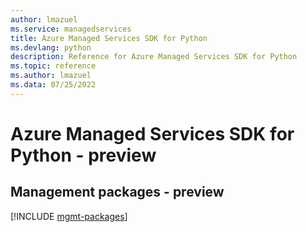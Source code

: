 ```yaml
---
author: lmazuel
ms.service: managedservices
title: Azure Managed Services SDK for Python
ms.devlang: python
description: Reference for Azure Managed Services SDK for Python
ms.topic: reference
ms.author: lmazuel
ms.data: 07/25/2022
---
```

# Azure Managed Services SDK for Python - preview

## Management packages - preview
[!INCLUDE [mgmt-packages](managed-services-mgmt-index.md)]

